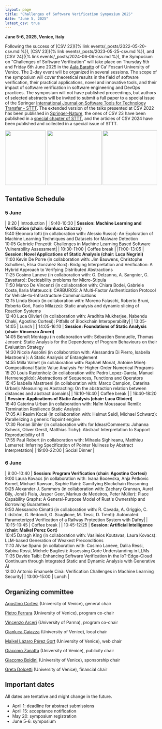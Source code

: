 ```yaml
---
layout: page
title: "Challenges of Software Verification Symposium 2025"
date: "June 5, 2025"
latest_csv: true
---
```


**June 5-6, 2025, Venice, Italy**


Following the success of [CSV 22]({% link events/_posts/2022-05-20-csv.md %}), [CSV 23]({% link events/_posts/2023-05-25-csv.md %}), and [CSV 24]({% link events/_posts/2024-06-06-csv.md %}), the Symposium on "Challenges of Software Verification" will take place on Thursday 5th and Friday 6th June 2025 in the [Aula Baratto](https://www.unive.it/pag/30119/) of Ca’ Foscari University of Venice. The 2-day event will be organized in several sessions. The scope of the symposium will cover theoretical results in the field of software verification, their practical applications, novel and innovative tools, and their impact of software verification in software engineering and DevOps practices. The symposium will not have published proceedings, but authors of selected abstracts will be invited to submit a full paper to a special issue of the Springer [International Journal on Software Tools for Technology Transfer - STTT](https://www.springer.com/journal/10009). The extended version of the talks presented at CSV 2022 has been published in [Springer-Nature](https://link.springer.com/book/10.1007/978-981-19-9601-6), the ones of CSV 23 have been published in a [special chapter of STTT](https://link.springer.com/journal/10009/volumes-and-issues/26-4), and the articles of CSV 2024 have been published and collected in a special issue of STTT.

<div class="div-img-table">
  <div class="div-img-table-row">
    <img src="{{ site.baseurl }}/images/csv24-1.jpg" height="180" width="135"/>
    <img class="div-img-table-col" src="{{ site.baseurl }}/images/csv24-2.jpg" height="180"/>
    <img class="div-img-table-col" src="{{ site.baseurl }}/images/csv24-3.jpeg" height="180"/>
  </div>
</div>

## Tentative Schedule

### 5 June


| 9:20 | Introduction |
| 9:40-10:30 | **Session: Machine Learning and Verification (chair: Gianluca Caiazza)** <br> 9:40 Eleonora Iotti (in collaboration with:  Alessio Russo):  An Exploration of Machine Learning Techniques and Datasets for Malware Detection<br>10:05 Gabriele Penzotti:  Challenges in Machine Learning Based Software Vulnerability Assessment|
| 10:30-11:00 | Coffee break |
|11:00-13:05 | **Session: Novel Applications of Static Analysis (chair: Luca Negrini)**<br>11:00 Kevin De Porre (in collaboration with:  Jim Bauwens, Christophe Scholliers, Elisa Gonzalez Boix):  Bridging Interpretation and Verification: A Hybrid Approach to Verifying Distributed Abstractions<br>11:25 Cosimo Laneve (in collaboration with: G. Delzanno, A. Sangnier, G. Zavattaro):  Decidability problems for Micro-Stipula<br> 11:50 Marco De Vincenzi (in collaboration with:  Chiara Bodei, Gabriele Costa, Ilaria Matteucci):  CARBUROS: A Multi-Factor Authentication Protocol for Vehicle-to-Infrastructure Communications<br>12:15 Linda Brodo (in collaboration with: Moreno Falaschi, Roberto Bruni, Roberta Gori, Paolo Milazzo):  Static analysis and dynamic slicing of Reaction Systems<br> 12:40 Luca Olivieri (in collaboration with:  Aradhita Mukherjee, Nabendu Chaki, Agostino Cortesi):   Pitfalls of Blockchain Interoperability|
| 13:05-14:05 | Lunch |
| 14:05-16:10 | **Session: Foundations of Static Analysis (chair: Vincenzo Arceri)**<br>14:05 Benoît Montagu (in collaboration with:  Sébastien Bonduelle, Thomas Jensen):  Static Analysis for the Dependency of Program Behaviours on their Evaluation Strategy<br>14:30 Nicola Assolini (in collaboration with:   Alessandra Di Pierro, Isabella Mastroeni ):  A Static Analysis of Entanglement<br>14:55 Milla Valnet (in collaboration with:  Raphaël Monat, Antoine Miné):  Compositional Static Value Analysis For Higher-Order Numerical Programs<br>15:20 Louis Rustenholz (in collaboration with:  Pedro Lopez-Garcia, Manuel Hermenegildo):  Abstractions of Sequences, Functions and Operators<br>15:45 Isabella Mastroeni (in collaboration with:  Marco Campion, Caterina Urban):  Measuring vs Abstracting: On the abstraction relation between distances and abstract domains|
| 16:10-16:40 | Coffee break |
| 16:40-18:20 | **Session: Applications of Static Analysis (chair: Luca Olivieri)**<br>16:40 Caterina Urban (in collaboration with:  Naïm Moussaoui Remil):  Termination Resilience Static Analysis<br>17:05 Ali Rasim Kocal (in collaboration with:  Helmut Seidl, Michael Schwarz):  Parallelizing a generic fixpoint engine<br>17:30 Florian Sihler (in collaboration with:  for Ideas/Comments: Johanna Scheck, Oliver Gerstl, Matthias Tichy):  Abstract Interpretation to Support Reproducibility of R<br>17:55 Paul Robert (in collaboration with:  Mihaela Sighireanu, Matthieu Lemerre):  Inferring Specification of Pointer Nullness by Abstract Interpretation|
| 19:00-22:00 | Social Dinner |


### 6 June

| 9:00-10:40 | **Session: Program Verification (chair: Agostino Cortesi)**<br>9:00 Laura Kovacs (in collaboration with:  Ivana Bocevska, Anja Petkovic Komel, Michael Rawson, Sophie Rain):  Gamifying Blockchain Reasoning<be> 9:25 Alexander J. Summers (in collaboration with:  Zachary Grannan, Aurel Bíly, Jonáš Fiala, Jasper Geer, Markus de Medeiros, Peter Müller):  Place Capability Graphs: A General-Purpose Model of Rust's Ownership and Borrowing Guarantees<br>9:50 Alessandro Cimatti (in collaboration with:  R. Cavada, A. Griggio, C. Lidström, G. Redondi, G. Scaglione, M. Tessi, D. Trenti):  Automated Parameterized Verification of a Railway Protection System with Dafny|
| 10:15-10:45 | Coffee break |
| 10:45-12:25 | **Session: Artificial Intelligence (chair: Maikel Perez Gort)**<br>10:45 Daragh KIng (in collaboration with:  Vasileios Koutavas, Laura Kovacs):  LLM-based Generation of Weakest Preconditions<br>11:10 Alvise Spanò (in collaboration with:  Cosimo Laneve, Dalila Ressi, Sabina Rossi, Michele Bugliesi):  Assessing Code Understanding in LLMs<br>11:35 Davide Taibi:  Enhancing Software Verification in the IoT-Edge-Cloud Continuum through Integrated Static and Dynamic Analysis with Generative AI<br>12:00 Antonio Emanuele Cinà:  Verification Challenges in Machine Learning Security|
| 13:00-15:00 | Lunch |

## Organizing committee

[Agostino Cortesi](https://unive.it/data/persone/5591776) (University of Venice), general chair

[Pietro Ferrara](https://pietroferrara.github.io/) (University of Venice), program co-chair

[Vincenzo Arceri](https://vincenzoarceri.github.io/) (University of Parma), program co-chair

[Gianluca Caiazza](https://www.unive.it/data/persone/15776518) (University of Venice), local chair

[Maikel Lázaro Pérez Gort](https://www.unive.it/data/persone/19565731) (University of Venice), web chair

[Giacomo Zanatta](https://www.unive.it/data/people/27630859) (University of Venice), publicity chair

[Giacomo Boldini](https://www.unive.it/data/persone/27667848) (University of Venice), sponsorship chair

[Greta Dolcetti](https://www.unive.it/data/persone/27667850) (University of Venice), financial chair

## Important dates

All dates are tentative and might change in the future.

- April 1: deadline for abstract submissions
- April 15: acceptance notification
- May 20: symposium registration
- June 5-6: symposium
